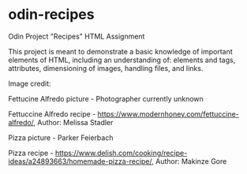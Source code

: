 # odin-recipes
Odin Project "Recipes" HTML Assignment

This project is meant to demonstrate a basic knowledge of important elements of HTML, including an understanding of:
elements and tags, attributes, dimensioning of images, handling files, and links.


Image credit:

Fettucine Alfredo picture - Photographer currently unknown

Fettuccine Alfredo recipe - https://www.modernhoney.com/fettuccine-alfredo/, Author: Melissa Stadler

Pizza picture - Parker Feierbach

Pizza recipe - https://www.delish.com/cooking/recipe-ideas/a24893663/homemade-pizza-recipe/, Author: Makinze Gore

